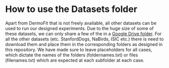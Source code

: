 # How to use the Datasets folder

Apart from DermoFit that is not freely available, all other datasets can be used to run our designed experiments. Due to the huge size of some of these datasets, we can only share a few of the in a [Google Drive folder](https://drive.google.com/drive/folders/1LQmT5BNBjwjwKF3K3W5I-ncwhJMjIpiB). For all the other datasets (etc. StanfordDogs, NaBirds, ISIC etc.) there is need to download them and place them in the corresponding folders as designed in this repository. We have made sure to leave placeholders for all cases, which dictate the names of the folders (foldernames.txt) or files (filenames.txt) which are expected at each subfolder at each case. 